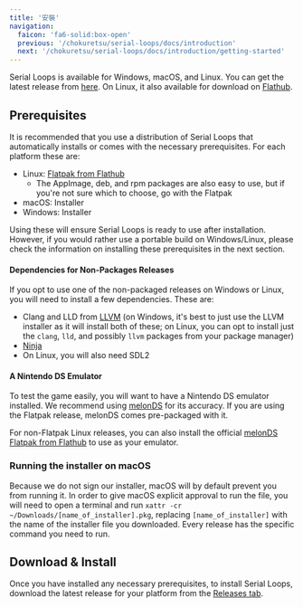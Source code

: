 ```yaml
---
title: '安裝'
navigation:
  faicon: 'fa6-solid:box-open'
  previous: '/chokuretsu/serial-loops/docs/introduction'
  next: '/chokuretsu/serial-loops/docs/introduction/getting-started'
---
```


Serial Loops is available for Windows, macOS, and Linux. You can get the latest release from [here](https://github.com/haroohie-club/SerialLoops/releases/latest). On Linux, it also available for download on [Flathub](https://flathub.org/apps/club.haroohie.SerialLoops).

## Prerequisites
It is recommended that you use a distribution of Serial Loops that automatically installs or comes with the necessary prerequisites. For each platform these are:

* Linux: [Flatpak from Flathub](https://flathub.org/apps/club.haroohie.SerialLoops)
  - The AppImage, deb, and rpm packages are also easy to use, but if you're not sure which to choose, go with the Flatpak
* macOS: Installer
* Windows: Installer

Using these will ensure Serial Loops is ready to use after installation. However, if you would rather use a portable build on Windows/Linux, please check the information on installing these prerequisites in the next section.

#### Dependencies for Non-Packages Releases
If you opt to use one of the non-packaged releases on Windows or Linux, you will need to install a few dependencies. These are:

* Clang and LLD from [LLVM](http://llvm.org) (on Windows, it's best to just use the LLVM installer as it will install both of these; on Linux, you can opt to install just the `clang`, `lld`, and possibly `llvm` packages from your package manager)
* [Ninja](https://ninja-build.org)
* On Linux, you will also need SDL2

#### A Nintendo DS Emulator
To test the game easily, you will want to have a Nintendo DS emulator installed. We recommend using [melonDS](https://melonds.kuribo64.net/) for its accuracy. If you are using the Flatpak release, melonDS comes pre-packaged with it.

For non-Flatpak Linux releases, you can also install the official [melonDS Flatpak from Flathub](https://flathub.org/apps/net.kuribo64.melonDS) to use as your emulator.

### Running the installer on macOS
Because we do not sign our installer, macOS will by default prevent you from running it. In order to give macOS explicit approval to run the file, you will need to open a terminal and run `xattr -cr ~/Downloads/[name_of_installer].pkg`, replacing `[name_of_installer]` with the name of the installer file you downloaded. Every release has the specific command you need to run.

## Download & Install
Once you have installed any necessary prerequisites, to install Serial Loops, download the latest release for your platform from the [Releases tab](https://github.com/haroohie-club/SerialLoops/releases).
